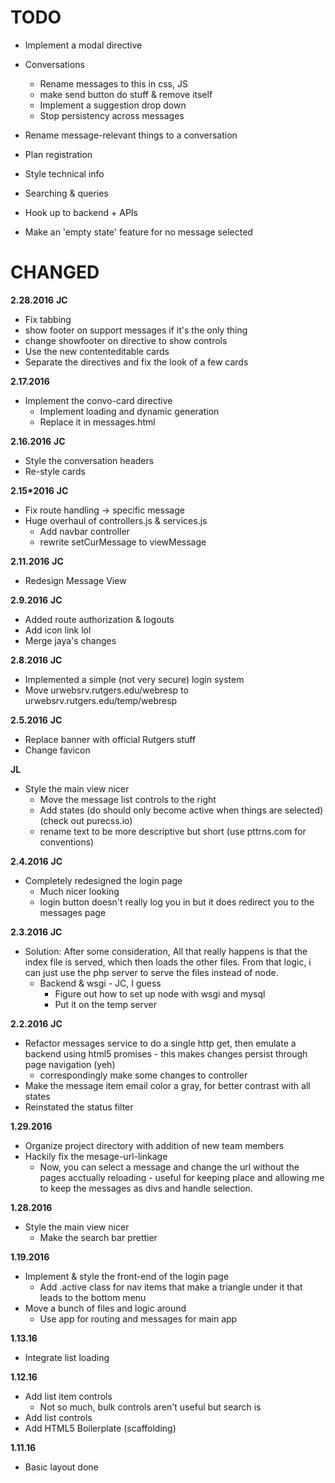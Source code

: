 # TODO

+ Implement a modal directive

+ Conversations
	+ Rename messages to this in css, JS
	+ make send button do stuff & remove itself
	+ Implement a suggestion drop down
	+ Stop persistency across messages

+ Rename message-relevant things to a conversation
+ Plan registration
+ Style technical info


+ Searching & queries
+ Hook up to backend + APIs
+ Make an 'empty state' feature for no message selected

# CHANGED

**2.28.2016**
__JC__
+ Fix tabbing
+ show footer on support messages if it's the only thing
+ change showfooter on directive to show controls
+ Use the new contenteditable cards
+ Separate the directives and fix the look of a few cards

**2.17.2016**
+ Implement the convo-card directive
	+ Implement loading and dynamic generation
	+ Replace it in messages.html


**2.16.2016**
__JC__
+ Style the conversation headers
+ Re-style cards

**2.15*2016**
__JC__
+ Fix route handling -> specific message
+ Huge overhaul of controllers.js & services.js
	- Add navbar controller
	- rewrite setCurMessage to viewMessage

**2.11.2016**
__JC__
+ Redesign Message View

**2.9.2016**
__JC__
+ Added route authorization & logouts
+ Add icon link lol
+ Merge jaya's changes

**2.8.2016**
__JC__
+ Implemented a simple (not very secure) login system
+ Move urwebsrv.rutgers.edu/webresp to urwebsrv.rutgers.edu/temp/webresp

**2.5.2016**
__JC__
+ Replace banner with official Rutgers stuff
+ Change favicon

__JL__
+ Style the main view nicer
	- Move the message list controls to the right
	- Add states (do should only become active when things are selected) (check out purecss.io)
	- rename text to be more descriptive but short (use pttrns.com for conventions)

**2.4.2016**
__JC__
+ Completely redesigned the login page
	- Much nicer looking
	- login button doesn't really log you in but it does redirect you to the messages page

**2.3.2016**
__JC__
+ Solution: After some consideration, All that really happens is that the index file is served, which then loads the other files. From that logic, i can just use the php server to serve the files instead of node.
	+ Backend & wsgi - JC, I guess
		- Figure out how to set up node with wsgi and mysql
		- Put it on the temp server

**2.2.2016**
__JC__
+ Refactor messages service to do a single http get, then emulate a backend using html5 promises - this makes changes persist through page navigation (yeh)
	+ correspondingly make some changes to controller
+ Make the message item email color a gray, for better contrast with all states
+ Reinstated the status filter

**1.29.2016**
+ Organize project directory with addition of new team members
+ Hackily fix the mesage-url-linkage
	+ Now, you can select a message and change the url without the pages acctually reloading - useful for keeping place and allowing me to keep the messages as divs and handle selection.

**1.28.2016**
+ Style the main view nicer
	+ Make the search bar prettier

**1.19.2016**
+ Implement & style the front-end of the login page
	+ Add .active class for nav items that make a triangle under it that leads to the bottom menu
+ Move a bunch of files and logic around
	- Use app for routing and messages for main app

**1.13.16**
+ Integrate list loading

**1.12.16**
+ Add list item controls
    - Not so much, bulk controls aren't useful but search is
+ Add list controls
+ Add HTML5 Boilerplate (scaffolding)

**1.11.16**
+ Basic layout done
